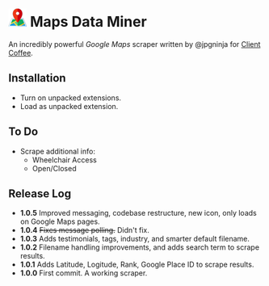 # ![](images/map-36x36.png) Maps Data Miner

An incredibly powerful _Google Maps_ scraper written by @jpgninja for [Client Coffee](https://clientcoffee.com).

## Installation

- Turn on unpacked extensions.
- Load as unpacked extension.

## To Do

- Scrape additional info:
    - Wheelchair Access
    - Open/Closed

## Release Log

- **1.0.5** Improved messaging, codebase restructure, new icon, only loads on Google Maps pages.
- **1.0.4** ~~Fixes message polling.~~ Didn't fix.
- **1.0.3** Adds testimonials, tags, industry, and smarter default filename.
- **1.0.2** Filename handling improvements, and adds search term to scrape results.
- **1.0.1** Adds Latitude, Logitude, Rank, Google Place ID to scrape results.
- **1.0.0** First commit. A working scraper.